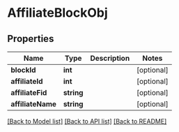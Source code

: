 # AffiliateBlockObj

## Properties
Name | Type | Description | Notes
------------ | ------------- | ------------- | -------------
**blockId** | **int** |  | [optional] 
**affiliateId** | **int** |  | [optional] 
**affiliateFid** | **string** |  | [optional] 
**affiliateName** | **string** |  | [optional] 

[[Back to Model list]](../README.md#documentation-for-models) [[Back to API list]](../README.md#documentation-for-api-endpoints) [[Back to README]](../README.md)


